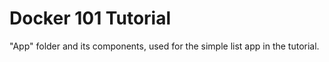 # Docker 101 Tutorial
"App" folder and its components, used for the simple list app in the tutorial.
